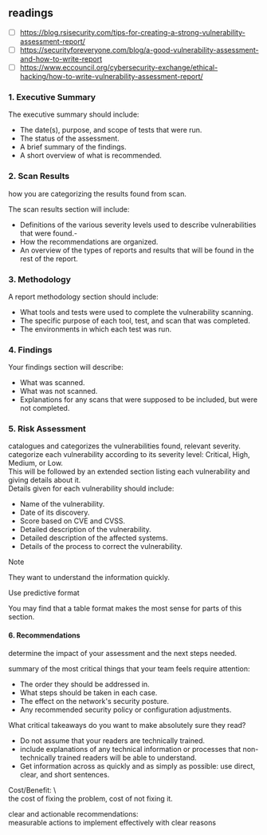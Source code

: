 ## readings
- [ ] https://blog.rsisecurity.com/tips-for-creating-a-strong-vulnerability-assessment-report/
- [ ] https://securityforeveryone.com/blog/a-good-vulnerability-assessment-and-how-to-write-report
- [ ] https://www.eccouncil.org/cybersecurity-exchange/ethical-hacking/how-to-write-vulnerability-assessment-report/

### 1. Executive Summary
The executive summary should include:
-    The date(s), purpose, and scope of tests that were run.
-   The status of the assessment.
-   A brief summary of the findings.
-   A short overview of what is recommended.

### 2. Scan Results
how you are categorizing the results found from scan.

The scan results section will include:
- Definitions of the various severity levels used to describe vulnerabilities that were found.-
- How the recommendations are organized.
- An overview of the types of reports and results that will be found in the rest of the report.

### 3. Methodology
A report methodology section should include:
- What tools and tests were used to complete the vulnerability scanning.
- The specific purpose of each tool, test, and scan that was completed.
- The environments in which each test was run.

### 4. Findings
Your findings section will describe:
- What was scanned.
- What was not scanned.
- Explanations for any scans that were supposed to be included, but were not completed.

### 5. Risk Assessment
catalogues and categorizes the vulnerabilities found, relevant severity. \
categorize each vulnerability according to its severity level: Critical, High, Medium, or Low. \
This will be followed by an extended section listing each vulnerability and giving details about it. \
Details given for each vulnerability should include:
- Name of the vulnerability.
- Date of its discovery.
- Score based on CVE and CVSS.
- Detailed description of the vulnerability.
- Detailed description of the affected systems.
- Details of the process to correct the vulnerability.

Note

They want to understand the information quickly.

Use predictive format

You may find that a table format makes the most sense for parts of this section.

#### 6. Recommendations

determine the impact of your assessment and the next steps needed.

summary of the most critical things that your team feels require attention:
-    The order they should be addressed in.
-   What steps should be taken in each case.
-  The effect on the network's security posture.
- Any recommended security policy or configuration adjustments.

What critical takeaways do you want to make absolutely sure they read?
- Do not assume that your readers are technically trained.
- include explanations of any technical information or processes that non-technically trained readers will be able to understand.
- Get information across as quickly and as simply as possible: use direct, clear, and short sentences.

Cost/Benefit: \  
the cost of fixing the problem,  cost of not fixing it.
 
clear and actionable recommendations: \
 measurable actions to implement effectively with clear reasons
